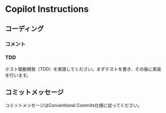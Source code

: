 # Copilot Instructions

## コーディング

### コメント

<!-- Content from file: comments.md -->

### TDD

テスト駆動開発（TDD）を実践してください。まずテストを書き、その後に実装を行います。

## コミットメッセージ

コミットメッセージはConventional Commits仕様に従ってください。

